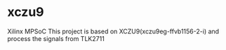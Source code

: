 # xczu9
Xilinx MPSoC
This project is based on XCZU9(xczu9eg-ffvb1156-2-i) and process the signals from TLK2711
